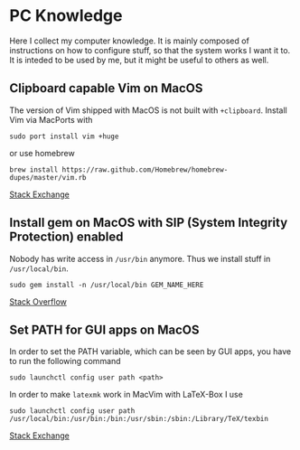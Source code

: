 # PC Knowledge

Here I collect my computer knowledge.
It is mainly composed of instructions on how to configure stuff, so that the system works I want it to.
It is inteded to be used by me, but it might be useful to others as well.

## Clipboard capable Vim on MacOS
The version of Vim shipped with MacOS is not built with `+clipboard`.
Install Vim via MacPorts with
```
sudo port install vim +huge
```
or use homebrew
```
brew install https://raw.github.com/Homebrew/homebrew-dupes/master/vim.rb
```
[Stack Exchange](https://superuser.com/questions/421057/install-vim-with-clipboard-support-using-macports-in-os-x-10-7-3)


## Install gem on MacOS with SIP (System Integrity Protection) enabled
Nobody has write access in `/usr/bin` anymore.
Thus we install stuff in `/usr/local/bin`.
```
sudo gem install -n /usr/local/bin GEM_NAME_HERE
```
[Stack Overflow](http://stackoverflow.com/a/34234878)

## Set PATH for GUI apps on MacOS
In order to set the PATH variable, which can be seen by GUI apps, you have to run the following command
```
sudo launchctl config user path <path>
```
In order to make `latexmk` work in MacVim with LaTeX-Box I use
```
sudo launchctl config user path /usr/local/bin:/usr/bin:/bin:/usr/sbin:/sbin:/Library/TeX/texbin
```
[Stack Exchange](http://apple.stackexchange.com/a/243946)
